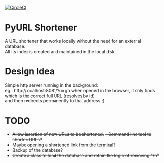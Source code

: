 [![CircleCI](https://dl.circleci.com/status-badge/img/gh/jeancsil/pyurl-shortener/tree/circleci-project-setup.svg?style=svg)](https://dl.circleci.com/status-badge/redirect/gh/jeancsil/pyurl-shortener/tree/circleci-project-setup)

# PyURL Shortener

A URL shortener that works locally without the need for an external database.  
All its index is created and maintained in the local disk.

# Design Idea

Simple http server running in the background:  
eg.: http://localhost:8081/?u=gh when opened in the browser,
it only finds which is the correct full URL (resolves by id)  
and then redirects permanently to that address ;)

# TODO

- ~~Allow insertion of new URLs to be shortened.~~
    ~~- Command line tool to shorten URLs?~~
- Maybe opening a shortened link from the terminal?
- Backup of the database?
- ~~Create a class to load the database and retain the logic of removing "\n"~~

